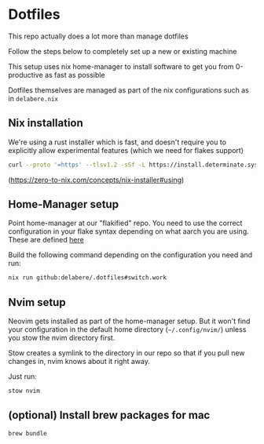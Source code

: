 # Dotfiles
This repo actually does a lot more than manage dotfiles

Follow the steps below to completely set up a new or existing machine


This setup uses nix home-manager to install software to get you from 0-productive as fast as possible

Dotfiles themselves are managed as part of the nix configurations such as in `delabere.nix`

## Nix installation
We're using a rust installer which is fast, and doesn't require you to explicitly allow experimental features (which we need for flakes support)
```sh
curl --proto '=https' --tlsv1.2 -sSf -L https://install.determinate.systems/nix | sh -s -- install
```
(https://zero-to-nix.com/concepts/nix-installer#using)

## Home-Manager setup
Point home-manager at our "flakified" repo. You need to use the correct configuration in your flake syntax depending on what aarch you are using.
These are defined [here](https://github.com/delabere/.dotfiles/blob/89ff1dcf20294a49e08580f7b323e96d47173cec/flake.nix#L34-L37)

Build the following command depending on the configuration you need and run:
```sh
nix run github:delabere/.dotfiles#switch.work
```

## Nvim setup
Neovim gets installed as part of the home-manager setup. But it won't find your configuration in the default home directory (`~/.config/nvim/`) unless you stow the nvim directory first.

Stow creates a symlink to the directory in our repo so that if you pull new changes in, nvim knows about it right away.

Just run:
```sh
stow nvim
```

## (optional) Install brew packages for mac
```sh
brew bundle
```
